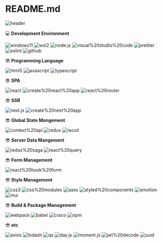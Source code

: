 # README.md

![header](https://capsule-render.vercel.app/api?type=rect&animation=fadeIn&color=auto&height=200&section=header&text=Front-end&fontSize=90)

💻 **Development Environment**

![windows11](https://img.shields.io/badge/windows11-000000?style=for-the-badge&logo=windows11&logoColor=0078D4)
![wsl2](https://img.shields.io/badge/wsl2-000000?style=for-the-badge&logo=wsl2)
![node.js](https://img.shields.io/badge/node.js-000000?style=for-the-badge&logo=node.js)
![visual%20studio%20code](https://img.shields.io/badge/visual%20studio%20code-000000?style=for-the-badge&logo=visual%20studio%20code&logoColor=007ACC)
![prettier](https://img.shields.io/badge/prettier-000000?style=for-the-badge&logo=prettier)
![eslint](https://img.shields.io/badge/eslint-000000?style=for-the-badge&logo=eslint&logoColor=4B32C3)
![github](https://img.shields.io/badge/github-000000?style=for-the-badge&logo=github)

😎 **Programming Language**

![html5](https://img.shields.io/badge/html5-000000?style=for-the-badge&logo=html5)
![javascript](https://img.shields.io/badge/javascript-000000?style=for-the-badge&logo=javascript)
![typescript](https://img.shields.io/badge/typescript-000000?style=for-the-badge&logo=typescript)

😎 **SPA**

![react](https://img.shields.io/badge/react-000000?style=for-the-badge&logo=react)
![create%20react%20app](https://img.shields.io/badge/create%20react%20app-000000?style=for-the-badge&logo=create%20react%20app)
![react%20router](https://img.shields.io/badge/react%20router-000000?style=for-the-badge&logo=react%20router)

😎 **SSR**

![next.js](https://img.shields.io/badge/next.js-000000?style=for-the-badge&logo=next.js)
![create%20next%20app](https://img.shields.io/badge/create%20next%20app-000000?style=for-the-badge&logo=create%20next%20app)

😎 **Global State Mangement**

![context%20api](https://img.shields.io/badge/context%20api-000000?style=for-the-badge&logo=context%20api)
![redux](https://img.shields.io/badge/redux-000000?style=for-the-badge&logo=redux&logoColor=764ABC)
![recoil](https://img.shields.io/badge/recoil-000000?style=for-the-badge&logo=recoil&logoColor=764ABC)

😎 **Server Data Mangement**

![redux%20saga](https://img.shields.io/badge/redux%20saga-000000?style=for-the-badge&logo=redux%20saga&logoColor=999999)
![react%20query](https://img.shields.io/badge/react%20query-000000?style=for-the-badge&logo=react%20query)

😎 **Form Management**

![react%20hook%20form](https://img.shields.io/badge/react%20hook%20form-000000?style=for-the-badge&logo=react%20hook%20form)

😎 **Style Management**

![css3](https://img.shields.io/badge/css3-000000?style=for-the-badge&logo=css3&logoColor=5A29E4)
![css%20modules](https://img.shields.io/badge/css%20modules-000000?style=for-the-badge&logo=css%20modules)
![sass](https://img.shields.io/badge/sass-000000?style=for-the-badge&logo=sass)
![styled%20components](https://img.shields.io/badge/styled%20components-000000?style=for-the-badge&logo=styled%20components)
![emotion](https://img.shields.io/badge/emotion-000000?style=for-the-badge&logo=emotion)
![mui](https://img.shields.io/badge/mui-000000?style=for-the-badge&logo=mui)

😎 **Build & Package Management**

![webpack](https://img.shields.io/badge/webpack-000000?style=for-the-badge&logo=webpack)
![babel](https://img.shields.io/badge/babel-000000?style=for-the-badge&logo=babel)
![craco](https://img.shields.io/badge/craco-000000?style=for-the-badge&logo=craco)
![npm](https://img.shields.io/badge/npm-000000?style=for-the-badge&logo=npm)

😎 **etc**

![axios](https://img.shields.io/badge/axios-000000?style=for-the-badge&logo=axios&logoColor=5A29E4)
![lodash](https://img.shields.io/badge/lodash-000000?style=for-the-badge&logo=lodash)
![qs](https://img.shields.io/badge/qs-000000?style=for-the-badge&logo=qs)
![day.js](https://img.shields.io/badge/day.js-000000?style=for-the-badge&logo=day.js)
![moment.js](https://img.shields.io/badge/moment.js-000000?style=for-the-badge&logo=moment.js)
![jwt%20decode](https://img.shields.io/badge/jwt%20decode-000000?style=for-the-badge&logo=jwt%20decode&logoColor=5A29E4)
![uuid](https://img.shields.io/badge/uuid-000000?style=for-the-badge&logo=uuid&logoColor=5A29E4)
